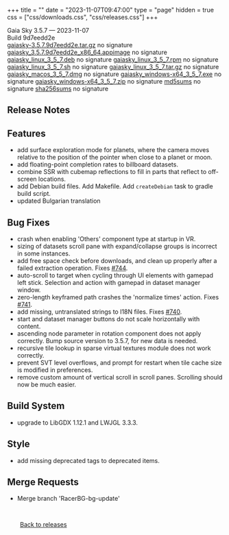 +++
title = ""
date = "2023-11-07T09:47:00"
type = "page"
hidden = true
css = ["css/downloads.css", "css/releases.css"]
+++

<div class="download-container">
<div id="download-title">
<i class="fa-solid fa-tag"></i>
Gaia Sky <span class="downloads-version">3.5.7</span> — <i class="fa-solid fa-clock"></i>
<time class="downloads-releasedate" datetime="2023-11-07T09:47:00" title="Published: 2023-11-07T09:47:00">2023-11-07</time></div>
<div class="downloads-build">Build 9d7eedd2e</div>
<div class="download-section">
<a href="https://gaia.ari.uni-heidelberg.de/gaiasky/releases/3.5.7.9d7eedd2e/gaiasky-3.5.7.9d7eedd2e.tar.gz" class="download-button">gaiasky-3.5.7.9d7eedd2e.tar.gz</a>
<span class="signature">no signature</span>
<a href="https://gaia.ari.uni-heidelberg.de/gaiasky/releases/3.5.7.9d7eedd2e/gaiasky_3.5.7.9d7eedd2e_x86_64.appimage" class="download-button">gaiasky_3.5.7.9d7eedd2e_x86_64.appimage</a>
<span class="signature">no signature</span>
<a href="https://gaia.ari.uni-heidelberg.de/gaiasky/releases/3.5.7.9d7eedd2e/gaiasky_linux_3_5_7.deb" class="download-button">gaiasky_linux_3_5_7.deb</a>
<span class="signature">no signature</span>
<a href="https://gaia.ari.uni-heidelberg.de/gaiasky/releases/3.5.7.9d7eedd2e/gaiasky_linux_3_5_7.rpm" class="download-button">gaiasky_linux_3_5_7.rpm</a>
<span class="signature">no signature</span>
<a href="https://gaia.ari.uni-heidelberg.de/gaiasky/releases/3.5.7.9d7eedd2e/gaiasky_linux_3_5_7.sh" class="download-button">gaiasky_linux_3_5_7.sh</a>
<span class="signature">no signature</span>
<a href="https://gaia.ari.uni-heidelberg.de/gaiasky/releases/3.5.7.9d7eedd2e/gaiasky_linux_3_5_7.tar.gz" class="download-button">gaiasky_linux_3_5_7.tar.gz</a>
<span class="signature">no signature</span>
<a href="https://gaia.ari.uni-heidelberg.de/gaiasky/releases/3.5.7.9d7eedd2e/gaiasky_macos_3_5_7.dmg" class="download-button">gaiasky_macos_3_5_7.dmg</a>
<span class="signature">no signature</span>
<a href="https://gaia.ari.uni-heidelberg.de/gaiasky/releases/3.5.7.9d7eedd2e/gaiasky_windows-x64_3_5_7.exe" class="download-button">gaiasky_windows-x64_3_5_7.exe</a>
<span class="signature">no signature</span>
<a href="https://gaia.ari.uni-heidelberg.de/gaiasky/releases/3.5.7.9d7eedd2e/gaiasky_windows-x64_3_5_7.zip" class="download-button">gaiasky_windows-x64_3_5_7.zip</a>
<span class="signature">no signature</span>
<a href="https://gaia.ari.uni-heidelberg.de/gaiasky/releases/3.5.7.9d7eedd2e/md5sums" class="download-button">md5sums</a>
<span class="signature">no signature</span>
<a href="https://gaia.ari.uni-heidelberg.de/gaiasky/releases/3.5.7.9d7eedd2e/sha256sums" class="download-button">sha256sums</a>
<span class="signature">no signature</span>
</div>
</div>

<section class="release-notes">

# Release Notes


## Features
- add surface exploration mode for planets, where the camera moves relative to the position of the pointer when close to a planet or moon.
- add floating-point completion rates to billboard datasets.
- combine SSR with cubemap reflections to fill in parts that reflect to off-screen locations.
- add Debian build files. Add Makefile. Add `createDebian` task to gradle build script.
- updated Bulgarian translation

## Bug Fixes
- crash when enabling 'Others' component type at startup in VR.
- sizing of datasets scroll pane with expand/collapse groups is incorrect in some instances.
- add free space check before downloads, and clean up properly after a failed extraction operation. Fixes [#744](https://codeberg.org/gaiasky/gaiasky/issues/744).
- auto-scroll to target when cycling through UI elements with gamepad left stick. Selection and action with gamepad in dataset manager window.
- zero-length keyframed path crashes the 'normalize times' action. Fixes [#741](https://codeberg.org/gaiasky/gaiasky/issues/741).
- add missing, untranslated strings to I18N files. Fixes [#740](https://codeberg.org/gaiasky/gaiasky/issues/740).
- start and dataset manager buttons do not scale horizontally with content.
- ascending node parameter in rotation component does not apply correctly. Bump source version to 3.5.7, for new data is needed.
- recursive tile lookup in sparse virtual textures module does not work correctly.
- prevent SVT level overflows, and prompt for restart when tile cache size is modified in preferences.
- remove custom amount of vertical scroll in scroll panes. Scrolling should now be much easier.

## Build System
- upgrade to LibGDX 1.12.1 and LWJGL 3.3.3.

## Style
- add missing deprecated tags to deprecated items.

## Merge Requests
- Merge branch 'RacerBG-bg-update'
</section>


<p class="center-text" style="padding: 30px;">
<i class="fa-solid fa-circle-arrow-left"></i> <a href="/downloads/releases">Back to releases</a>
</p>
